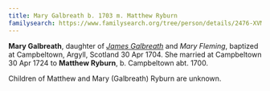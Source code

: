 ```yaml
---
title: Mary Galbreath b. 1703 m. Matthew Ryburn
familysearch: https://www.familysearch.org/tree/person/details/2476-XVM
---
```

**Mary Galbreath**, daughter of [*James Galbreath*](galbreath-james-1672.md) and *Mary Fleming*, baptized at Campbeltown, Argyll, Scotland 30 Apr 1704.  She married at Campbeltown 30 Apr 1724 to  **Matthew Ryburn**, b. Campbeltown abt. 1700.

Children of Matthew and Mary (Galbreath) Ryburn are unknown.
